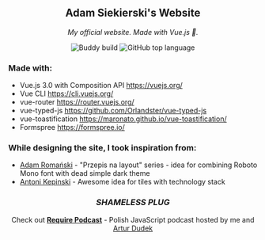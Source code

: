 <h2 align="center">Adam Siekierski's Website</h2>

<p align="center"><i>My official website. Made with Vue.js 🖖.</i></p>

<p align="center">
  <img alt="Buddy build" src="https://app.buddy.works/adamsiekierski-buddy/github-page/pipelines/pipeline/231310/badge.svg?token=093fd63ae82ac593252520f92956318117ce7f5a4f05a3b938bd8e5f316443b9">
  <img alt="GitHub top language" src="https://img.shields.io/github/languages/top/adamsiekierski/website">
</p>

### Made with:

- Vue.js 3.0 with Composition API https://vuejs.org/
- Vue CLI https://cli.vuejs.org/
- vue-router https://router.vuejs.org/
- vue-typed-js https://github.com/Orlandster/vue-typed-js
- vue-toastification https://maronato.github.io/vue-toastification/
- Formspree https://formspree.io/

### While designing the site, I took inspiration from:

- [Adam Romański](https://github.com/helloroman/) - "Przepis na layout" series - idea for combining
  Roboto Mono font with dead simple dark theme
- [Antoni Kepinski](https://github.com/xxczaki/) - Awesome idea for tiles with technology stack

<h3 align="center"><i>SHAMELESS PLUG</i></h3>
<p align="center">Check out <a href="https://require.podcast.gq"><b>Require Podcast</b></a> - Polish JavaScript podcast hosted by me and <a href="https://github.com/datejer/">Artur Dudek</a></p>
